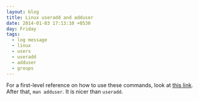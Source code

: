 ```yaml
---
layout: blog
title: Linux useradd and adduser
date: 2014-01-03 17:13:10 +0530
day: Friday
tags:
  - log message
  - linux
  - users
  - useradd
  - adduser
  - groups
---
```


For a first-level reference on how to use these commands, look at [this link](http://blog.pluralsight.com/linux-add-user-command). After that, `man adduser`. It is nicer than `useradd`.
